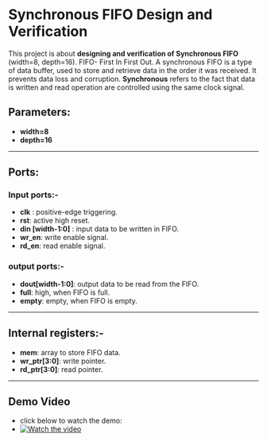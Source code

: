  # Synchronous FIFO Design and Verification
This project is about **designing and verification of Synchronous FIFO** (width=8, depth=16).
FIFO- First In First Out. A synchronous FIFO is a type of data buffer, used to store and retrieve data in the order it was received. It prevents data loss and corruption.
**Synchronous** refers to the fact that data is written and read operation are controlled using the same clock signal. 
## Parameters:
- **width=8**
- **depth=16**
---
## Ports: 
### Input ports:-
- **clk** : positive-edge triggering.
- **rst**: active high reset.
- **din [width-1:0]** : input data to be written in FIFO.
- **wr_en**: write enable signal.
- **rd_en**: read enable signal.
### output ports:- 
- **dout[width-1:0]**: output data to be read from the FIFO.
- **full**: high, when FIFO is full.
- **empty**: empty, when FIFO is empty.
---  
## Internal registers:- 
- **mem**: array to store FIFO data.
- **wr_ptr[3:0]**: write pointer.
- **rd_ptr[3:0]**: read pointer.
---
## Demo Video
- click below to watch the demo:
- [![Watch the video](https://img.youtube.com/vi/bPtL3ZmerzE/0.jpg)](https://youtu.be/bPtL3ZmerzE) 
